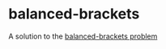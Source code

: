 # balanced-brackets

A solution to the [balanced-brackets problem](https://www.hackerrank.com/challenges/balanced-brackets/problem)